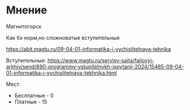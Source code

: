 # Мнение

Магнитогорск

Как бэ норм,но сложноватые вступительные

https://abit.magtu.ru/09-04-01-informatika-i-vychislitelnaya-tehnika

Вступительные:
https://www.magtu.ru/servisy-sajta/fajlovyj-arkhiv/send/690-programmy-vstupitelnykh-ispytanij-2024/15465-09-04-01-informatika-i-vychislitelnaya-tekhnika.html

Мест:
- Беслпатные - 0
- Платные - 15